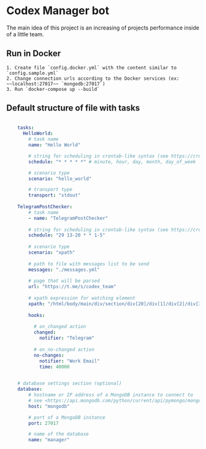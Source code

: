 # Codex Manager bot

The main idea of this project is an increasing of projects performance inside of a little team. 

## Run in Docker
    1. Create file `config.docker.yml` with the content similar to `config.sample.yml`
    2. Change connection urls according to the Docker services (ex: ~~localhost:27017~~ `mongodb:27017`)
    3. Run `docker-compose up --build`
    
## Default structure of file with tasks
```yaml
      
    tasks:
      HelloWorld:
        # task name
        name: "Hello World"

        # string for scheduling in crontab-like syntax (see https://crontab.guru).
        schedule: "* * * * *" # minute, hour, day, month, day_of_week

        # scenario type
        scenario: "hello_world"

        # transport type
        transport: "stdout"
  
    TelegramPostChecker:
        # task name
        - name: "TelegramPostChecker"
        
        # string for scheduling in crontab-like syntax (see https://crontab.guru).
        schedule: "29 13-20 * * 1-5"
        
        # scenario type
        scenario: "xpath"
        
        # path to file with messages list to be send
        messages: "./messages.yml"
        
        # page that will be parsed
        url: "https://t.me/s/codex_team"
        
        # xpath expression for watсhing element
        xpath: "/html/body/main/div/section/div[20]/div[1]/div[2]/div[3]/div/span[3]/a/time"
        
        hooks:
        
          # on_changed action
          changed:
            notifier: "Telegram"
            
          # on_no-changed action  
          no-changes:
            notifier: "Work Email"
            time: 40000

    
    # database settings section (optional)
    database:
        # hostname or IP address of a MongoDB instance to connect to
        # see <https://api.mongodb.com/python/current/api/pymongo/mongo_client.html>
        host: "mongodb"

        # port of a MongoDB instance
        port: 27017

        # name of the database
        name: "manager"
```